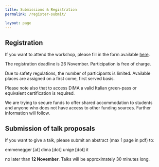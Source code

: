 ```yaml
---
title: Submissions & Registration 
permalink: /register-submit/

layout: page 
---
```



## Registration 

If you want to attend the workshop, please fill in the form available [here](https://docs.google.com/forms/d/e/1FAIpQLSeM2NQJGQN9jp8mOj6bDLGKICjJierjNpxB3tOjnHPztE2WSw/viewform?usp=sf_link). 

The registration deadline is 26 November. Participation is free of charge.

Due to safety regulations, the number of participants is limited.
Available places are assigned on a first come, first served basis.

Please note also that to access DIMA a valid Italian green-pass or
equivalent certification is required.

We are trying to secure funds to offer shared accommodation to students
and anyone who does not have access to other funding sources. Further
information will follow.


## Submission of talk proposals 

If you want to give a talk, please submit an abstract (max 1 page in
pdf) to:

emmenegger [at] dima [dot] unige [dot] it 

no later than **12 November**. Talks will be approximately 30 minutes long.








